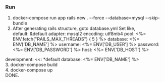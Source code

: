### Run<br/>
1. docker-compose run app rails new . --force --database=mysql --skip-bundle
2. After generating rails structure, goto database.yml
   Set like, <br/>
   default: &default
  adapter: mysql2
  encoding: utf8mb4
  pool: <%= ENV.fetch("RAILS_MAX_THREADS") { 5 } %>
  database: <%= ENV['DB_NAME'] %>
  username: <%= ENV['DB_USER'] %>
  password: <%= ENV['DB_PASSWORD'] %>
  host: <%= ENV['DB_HOST'] %>

  development:
    <<: *default
    database: <%= ENV['DB_NAME'] %>
<br/>
3. docker-compose build <br>
4. docker-compose up <br/>
DONE.
    
           
